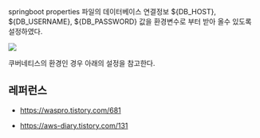 
springboot properties 파일의 데이터베이스 연결정보 ${DB_HOST}, ${DB_USERNAME}, ${DB_PASSWORD} 값을 환경변수로 부터 받아 올수 있도록 설정하였다. 

![](https://github.com/gnosia93/eks-on-aws/blob/main/images/springboot-env-db.png)

쿠버네티스의 환경인 경우 아래의 설정을 참고한다. 

## 레퍼런스 ##

* https://waspro.tistory.com/681

* https://aws-diary.tistory.com/131
